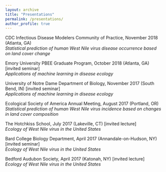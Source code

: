 ```yaml
---
layout: archive
title: "Presentations"
permalink: /presentations/
author_profile: true
---
```


CDC Infectious Disease Modelers Community of Practice, November 2018 (Atlanta, GA) <br/>
<i> Statistical prediction of human West Nile virus disease occurrence based on land cover change </i>

Emory University PBEE Graduate Program, October 2018 (Atlanta, GA) [invited seminar] <br/>
<i> Applications of machine learning in disease ecology </i>

University of Notre Dame Department of Biology, November 2017 (South Bend, IN) [invited seminar] <br/>
<i> Applications of machine learning in disease ecology </i>

Ecological Society of America Annual Meeting, August 2017 (Portland, OR) <br/>
<i> Statistical prediction of human West Nile virus incidence based on changes in land cover composition </i>

The Hotchkiss School, July 2017 (Lakeville, CT) [invited lecture] <br/>
<i> Ecology of West Nile virus in the United States </i>

Bard College Biology Department, April 2017 (Annandale-on-Hudson, NY) [invited seminar] <br/>
<i> Ecology of West Nile virus in the United States </i>

Bedford Audubon Society, April 2017 (Katonah, NY) [invited lecture] <br/>
<i> Ecology of West Nile virus in the United States </i>
